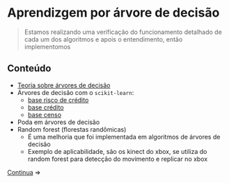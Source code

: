 # Aprendizgem por árvore de decisão

> Estamos realizando uma verificação do funcionamento detalhado de cada um dos algoritmos e apois o entendimento, então implementomos

## Conteúdo

- [Teoria sobre árvores de decisão](1.1%20-%20%C3%81rvores%20de%20decis%C3%A3o%20-%20introdu%C3%A7%C3%A3o.md)
- Árvores de decisão com o `scikit-learn`:
  - [base risco de crédito](4%20-%20Base%20risco%20cr%C3%A9dito.md)
  - [base crédito](4.1%20-%20Base%20cr%C3%A9dito.md)
  - [base censo](4.2%20-%20Base%20censo.md)
- Poda em árvores de decisão
- Random forest (florestas randômicas)
  - É uma melhoria que foi implementada em algoritmos de árvores de decisão
  - Exemplo de aplicabilidade, são os kinect do xbox, se utiliza do random forest para detecção do movimento e replicar no xbox

[Continua](1.1%20-%20%C3%81rvores%20de%20decis%C3%A3o%20-%20introdu%C3%A7%C3%A3o.md) $\Rightarrow$
